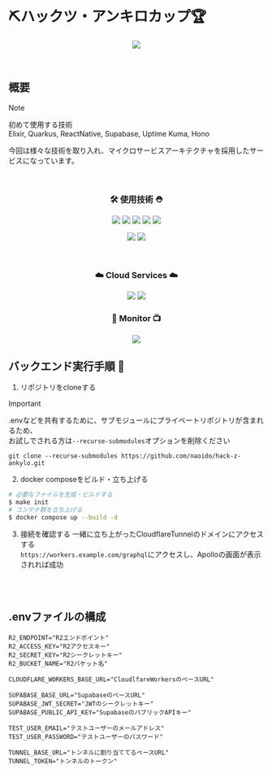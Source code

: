 # ⛏️ハックツ・アンキロカップ🏆

<p align="center">
    <img src="https://img.shields.io/badge/TEAM-OBJECT<T>-1f5cbf.svg?&style=for-the-badge">
</p>
<br>

## 概要
> [!NOTE]  
> 初めて使用する技術  
> Elixir, Quarkus, ReactNative, Supabase, Uptime Kuma, Hono

今回は様々な技術を取り入れ、マイクロサービスアーキテクチャを採用したサービスになっています。

<br>
<div>
    <h3 align="center">🛠️ 使用技術 ⛑️</h3>
    <p align="center">
        <img src="https://img.shields.io/badge/JS-APOLLO-311C87.svg?logo=apollographql&style=for-the-badge">
        <img src="https://img.shields.io/badge/Elixir-PHOENIX-4B275F.svg?logo=elixir&style=for-the-badge">
        <img src="https://img.shields.io/badge/Java-QUARKUS-4695EB.svg?logo=quarkus&style=for-the-badge">
        <img src="https://img.shields.io/badge/TS-REACT_NATIVE-61DAFB.svg?logo=react&style=for-the-badge">
        <img src="https://img.shields.io/badge/TS-HONO-E36002.svg?logo=hono&style=for-the-badge">
    </p>
    <p align="center">
        <img src="https://img.shields.io/badge/arch-MICROSERVICE-c93a95.svg?&style=for-the-badge">
        <img src="https://img.shields.io/badge/CONTAINER-DOCKER-2496ED.svg?logo=docker&style=for-the-badge">
    </p>
    <br>
    <h3 align="center">☁️ Cloud Services ☁️</h3>
    <p align="center">
        <img src="https://img.shields.io/badge/SAAS-CLOUDFLARE_WORKERS-F38020.svg?logo=cloudflare-workers&style=for-the-badge">
        <img src="https://img.shields.io/badge/BaaS-QUARKUS-3FCF8E.svg?logo=supabase&style=for-the-badge">
    </p>
    <h3 align="center">🐻 Monitor 📺</h3>
    <p align="center">
        <img src="https://img.shields.io/badge/MONITOR-UPTIME_KUMA-5CDD8B.svg?logo=uptime-kuma&style=for-the-badge">
    </p>
</div>

## バックエンド実行手順 📕
1. リポジトリをcloneする
> [!IMPORTANT]
> .envなどを共有するために、サブモジュールにプライベートリポジトリが含まれるため、  
> お試しでされる方は`--recurse-submodules`オプションを削除ください

`git clone --recurse-submodules https://github.com/naoido/hack-z-ankylo.git`  
  
2. docker composeをビルド・立ち上げる
```bash
# 必要なファイルを生成・ビルドする
$ make init
# コンテナ群を立ち上げる
$ docker compose up --build -d
```

3. 接続を確認する
一緒に立ち上がったCloudflareTunnelのドメインにアクセスする<br>
`https://workers.example.com/graphql`にアクセスし、Apolloの画面が表示されれば成功

<br><br>
## .envファイルの構成
```
R2_ENDPOINT="R2エンドポイント"
R2_ACCESS_KEY="R2アクセスキー"
R2_SECRET_KEY="R2シークレットキー"
R2_BUCKET_NAME="R2バケット名"

CLOUDFLARE_WORKERS_BASE_URL="CloudlfareWorkersのベースURL"

SUPABASE_BASE_URL="SupabaseのベースURL"
SUPABASE_JWT_SECRET="JWTのシークレットキー"
SUPABASE_PUBLIC_API_KEY="SupabaseのパブリックAPIキー"

TEST_USER_EMAIL="テストユーザーのメールアドレス"
TEST_USER_PASSWORD="テストユーザーのパスワード"

TUNNEL_BASE_URL="トンネルに割り当ててるベースURL"
TUNNEL_TOKEN="トンネルのトークン"
```
